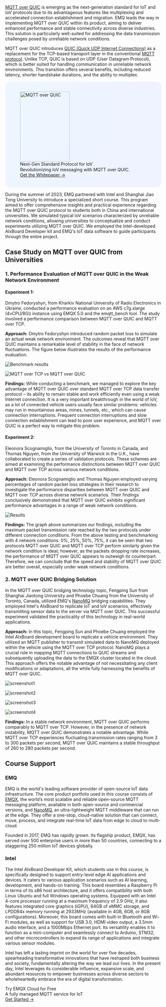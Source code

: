 [MQTT over QUIC](https://www.emqx.com/en/blog/mqtt-over-quic) is emerging as the next-generation standard for IoT and IoV protocols due to its advantageous features like multiplexing and accelerated connection establishment and migration. EMQ leads the way in implementing MQTT over QUIC within its product, aiming to deliver enhanced performance and stable connectivity across diverse industries. This solution is particularly well-suited for addressing the data transmission challenges posed by unreliable network conditions.

MQTT over QUIC introduces [QUIC (Quick UDP Internet Connections)](https://www.emqx.com/en/blog/quic-protocol-the-features-use-cases-and-impact-for-iot-iov) as a replacement for the TCP-based transport layer in the conventional [MQTT protocol](https://www.emqx.com/zh/blog/the-easiest-guide-to-getting-started-with-mqtt). Unlike TCP, QUIC is based on UDP (User Datagram Protocol), which is better suited for handling communication in unreliable network environments. This transition offers several benefits, including reduced latency, shorter handshake durations, and the ability to multiplex.

<section
  class="is-hidden-touch my-32 is-flex is-align-items-center"
  style="border-radius: 16px; background: linear-gradient(102deg, #edf6ff 1.81%, #eff2ff 97.99%); padding: 32px 48px;"
>
  <div class="mr-40" style="flex-shrink: 0;">
    <img loading="lazy" src="https://assets.emqx.com/images/129d83b2aebdc64d6c1385236677b310.png" alt="MQTT over QUIC" width="160" height="226">
  </div>
  <div>
    <div class="mb-4 is-size-3 is-text-black has-text-weight-semibold" style="
    line-height: 1.2;
">
      Next-Gen Standard Protocol for IoV
    </div>
    <div class="mb-32">
      Revolutionizing IoV messaging with MQTT over QUIC.
    </div>
    <a href="https://www.emqx.com/en/resources/mqtt-over-quic-revolutionizing-iov-messaging-with-the-next-gen-standard-protocol?utm_campaign=embedded-mqtt-over-quic&from=blog-emq-intel-and-sjtu-explore-mqtt-over-quic-together" class="button is-gradient">Get the Whitepaper →</a>
  </div>
</section>

During the summer of 2023, EMQ partnered with Intel and Shanghai Jiao Tong University to introduce a specialized short course. This program aimed to offer comprehensive insights and practical experience regarding the MQTT over QUIC protocol to students both in China and international universities. We simulated typical IoV scenarios characterized by unreliable network conditions, allowing universities to conceptualize and conduct experiments utilizing MQTT over QUIC. We employed the Intel-developed AIxBoard Developer kit and EMQ's IoT data software to guide participants through the entire project.

## Case Study on MQTT over QUIC from Universities

### 1. Performance Evaluation of MQTT over QUIC in the Weak Network Environment

#### Experiment 1:

Dmytro Fedoryshyn, from Kharkiv National University of Radio Electronics in Ukraine, conducted a performance evaluation on an AWS c7g.xlarge (4vCPU/8Gi) instance using EMQX 5.0 and the emqtt_bench tool. The study involved a performance comparison between MQTT over QUIC and MQTT over TCP. 

**Approach:** Dmytro Fedoryshyn introduced random packet loss to simulate an actual weak network environment. The outcomes reveal that MQTT over QUIC maintains a remarkable level of stability in the face of network fluctuations. The figure below illustrates the results of the performance evaluation.

![Benchmark results](https://assets.emqx.com/images/4cc5115e125c79a4c443269431c00d56.png)

![MQTT over TCP vs MQTT over QUIC](https://assets.emqx.com/images/26e14ffb738c5f934d572f4f2c3b8b28.png)

**Findings:** While conducting a benchmark, we managed to explore the key advantage of MQTT over QUIC over standard MQTT over TCP data transfer protocol – its ability to remain stable and work efficiently even using a weak Internet connection. It is a very important breakthrough in the world of IoV, as a lot of connected vehicle users usually face similar problems: vehicles may run in mountainous areas, mines, tunnels, etc., which can cause connection interruptions. Frequent connection interruptions and slow connection establishment can lead to poor user experience, and MQTT over QUIC is a perfect way to mitigate this problem.

#### Experiment 2:

Eleonora Scognamiglio, from the University of Toronto in Canada, and Thomas Nguyen, from the University of Warwick in the U.K., have collaborated to create a series of validation protocols. These schemes are aimed at examining the performance distinctions between MQTT over QUIC and MQTT over TCP across various network conditions.

**Approach:** Eleonora Scognamiglio and Thomas Nguyen employed varying percentages of random packet loss strategies in their research to investigate the performance disparities between MQTT over QUIC and MQTT over TCP across diverse network scenarios. Their findings conclusively demonstrated that MQTT over QUIC exhibits significant performance advantages in a range of weak network conditions.

![Results](https://assets.emqx.com/images/146d7093fc8fd19b67b7828bd95dce2c.png)

**Findings:** The graph above summarizes our findings, including the maximum packet transmission rate reached by the two protocols under different connection conditions. From the above testing and benchmarking with 4 network conditions: 0%, 25%, 50%, 75%, it can be seen that two protocols MQTT over QUIC and MQTT over TCP perform similarly given the network condition is ideal; however, as the packets dropping rate increases, the performance of MQTT over QUIC appears to outweigh its counterpart. Therefore, we can conclude that the speed and stability of MQTT over QUIC are better overall, especially under weak network conditions.

### 2. MQTT over QUIC Bridging Solution

In the MQTT over QUIC bridging technology topic, Fengping Sun from Shanghai Jiaotong University and Phoebe Chuang from the University of Toronto, Canada, utilized EMQ's [NanoMQ](https://nanomq.io) bridging capabilities. They employed Intel's AIxBoard to replicate IoT and IoV scenarios, effectively transmitting sensor data to the server via MQTT over QUIC. This successful experiment validated the practicality of this technology in real-world applications.

**Approach:** In this topic, Fengping Sun and Phoebe Chuang employed the Intel AIxBoard development board to replicate a vehicle environment. They utilized an MQTT publisher to transmit simulated data to NanoMQ deployed within the vehicle using the MQTT over TCP protocol. NanoMQ plays a crucial role in mapping MQTT connections to QUIC streams and subsequently uploading the data to the EMQX cluster located in the cloud. This approach offers the notable advantage of not necessitating any client modifications or adaptations, all the while fully harnessing the benefits of MQTT over QUIC.

![screenshot1](https://assets.emqx.com/images/07bf6c7e7ec70e26d11ba8863755c3c0.png)

![screenshot2](https://assets.emqx.com/images/902714cd001f2b438a38d47d1b1d7930.png)

![screenshot3](https://assets.emqx.com/images/c5d3eb9cf1a66959e1bd903039c360e2.png)

![screenshot4](https://assets.emqx.com/images/de646c18976d2c01a9cd6878bbd323bc.png)

**Findings:** In a stable network environment, MQTT over QUIC performs comparably to MQTT over TCP. However, in the presence of network instability, MQTT over QUIC demonstrates a notable advantage. While MQTT over TCP experiences fluctuating transmission rates ranging from 3 to 300 packets per second, MQTT over QUIC maintains a stable throughput of 260 to 280 packets per second.

## Course Support

### EMQ

EMQ is the world's leading software provider of open-source IoT data infrastructure. The core product portfolio used in this course consists of [EMQX](https://www.emqx.io/), the world’s most scalable and reliable open-source MQTT messaging platform, available in both open-source and commercial versions, and [NanoMQ](https://nanomq.io), an ultra-lightweight MQTT middleware that can run at the edge. They offer a one-stop, cloud-native solution that can connect, move, process, and integrate real-time IoT data from edge to cloud to multi-cloud.

Founded in 2017, EMQ has rapidly grown. Its flagship product, EMQX, has served over 500 enterprise users in more than 50 countries, connecting to a staggering 250 million IoT devices globally.

### Intel

The Intel AIxBoard Developer Kit, which students use in this course, is specifically designed to support entry-level edge AI applications and devices. It caters to various application scenarios such as AI learning, development, and hands-on training. This board resembles a Raspberry Pi in terms of its x86 host architecture, and it offers compatibility with both Linux Ubuntu and full Windows operating systems. Equipped with an Intel 4-core processor running at a maximum frequency of 2.9 GHz, it also features integrated core graphics (iGPU), 64GB of eMMC storage, and LPDDR4x memory running at 2933MHz (available in 4GB, 6GB, or 8GB configurations). Moreover, this board comes with built-in Bluetooth and Wi-Fi modules, as well as support for USB 3.0, HDMI video output, a 3.5mm audio interface, and a 1000Mbps Ethernet port. Its versatility enables it to function as a mini-computer and seamlessly connect to Arduino, STM32, and other microcontrollers to expand its range of applications and integrate various sensor modules.

Intel has left a lasting imprint on the world for over five decades, spearheading transformative innovations that have reshaped both business and society, fundamentally altering the way we lead our lives. In the present day, Intel leverages its considerable influence, expansive scale, and abundant resources to empower businesses across diverse sectors to wholeheartedly embrace the era of digital transformation.



<section class="promotion">
    <div>
        Try EMQX Cloud for Free
        <div class="is-size-14 is-text-normal has-text-weight-normal">A fully managed MQTT service for IoT</div>
    </div>
    <a href="https://accounts.emqx.com/signup?continue=https://cloud-intl.emqx.com/console/deployments/0?oper=new" class="button is-gradient px-5">Get Started →</a>
</section>
